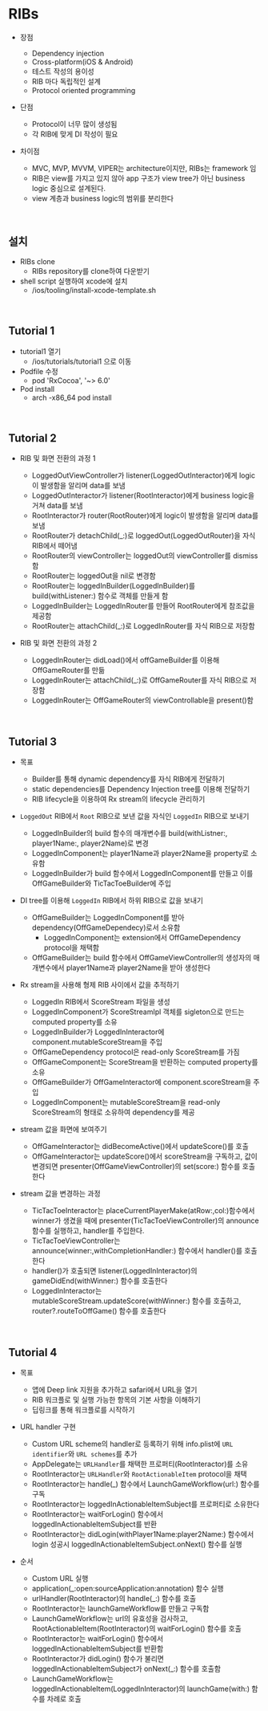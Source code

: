 # RIBs

- 장점
    - Dependency injection
    - Cross-platform(iOS & Android)
    - 테스트 작성의 용이성
    - RIB 마다 독립적인 설계
    - Protocol oriented programming

- 단점
    - Protocol이 너무 많이 생성됨
    - 각 RIB에 맞게 DI 작성이 필요

- 차이점
    - MVC, MVP, MVVM, VIPER는 architecture이지만, RIBs는 framework 임
    - RIB은 view를 가지고 있지 않아 app 구조가 view tree가 아닌 business logic 중심으로 설계된다.
    - view 계층과 business logic의 범위를 분리한다

<br>

## 설치

- RIBs clone
    - RIBs repository를 clone하여 다운받기
- shell script 실행하여 xcode에 설치
    - <RIBs path>/ios/tooling/install-xcode-template.sh

<br>

## Tutorial 1

- tutorial1 열기
    - <RIBs path>/ios/tutorials/tutorial1 으로 이동
- Podfile 수정
    - pod 'RxCocoa', '~> 6.0'
- Pod install
    - arch -x86_64 pod install

<br>

## Tutorial 2

- RIB 및 화면 전환의 과정 1
    - LoggedOutViewController가 listener(LoggedOutInteractor)에게 logic이 발생함을 알리며 data를 보냄
    - LoggedOutInteractor가 listener(RootInteractor)에게 business logic을 거쳐 data를 보냄
    - RootInteractor가 router(RootRouter)에게 logic이 발생함을 알리며 data를 보냄
    - RootRouter가 detachChild(_:)로 loggedOut(LoggedOutRouter)을 자식 RIB에서 떼어냄
    - RootRouter의 viewController는 loggedOut의 viewController를 dismiss 함
    - RootRouter는 loggedOut을 nil로 변경함
    - RootRouter는 loggedInBuilder(LoggedInBuilder)를 build(withListener:) 함수로 객체를 만들게 함
    - LoggedInBuilder는 LoggedInRouter를 만들어 RootRouter에게 참조값을 제공함
    - RootRouter는 attachChild(_:)로 LoggedInRouter를 자식 RIB으로 저장함

- RIB 및 화면 전환의 과정 2
    - LoggedInRouter는 didLoad()에서 offGameBuilder를 이용해 OffGameRouter를 만듦
    - LoggedInRouter는 attachChild(_:)로 OffGameRouter를 자식 RIB으로 저장함
    - LoggedInRouter는 OffGameRouter의 viewControllable을 present()함

<br>

## Tutorial 3

- 목표
    - Builder를 통해 dynamic dependency를 자식 RIB에게 전달하기
    - static dependencies를 Dependency Injection tree를 이용해 전달하기
    - RIB lifecycle을 이용하여 Rx stream의 lifecycle 관리하기
    
- `LoggedOut` RIB에서 `Root` RIB으로 보낸 값을 자식인 `LoggedIn` RIB으로 보내기
    - LoggedInBuilder의 build 함수의 매개변수를 build(withListner:, player1Name:, player2Name)로 변경
    - LoggedInComponent는 player1Name과 player2Name을 property로 소유함 
    - LoggedInBuilder가 build 함수에서 LoggedInComponent를 만들고 이를 OffGameBuilder와 TicTacToeBuilder에 주입
    
- DI tree를 이용해 `LoggedIn` RIB에서 하위 RIB으로 값을 보내기
    - OffGameBuilder는 LoggedInComponent를 받아 dependency(OffGameDependecy)로서 소유함
        - LoggedInComponent는 extension에서 OffGameDependency protocol을 채택함
    - OffGameBuilder는 build 함수에서 OffGameViewController의 생성자의 매개변수에서 player1Name과 player2Name을 받아 생성한다
    
- Rx stream을 사용해 형제 RIB 사이에서 값을 추적하기
    - LoggedIn RIB에서 ScoreStream 파일을 생성
    - LoggedInComponent가 ScoreStreamIpl 객체를 sigleton으로 만드는 computed property를 소유
    - LoggedInBuilder가 LoggedInInteractor에 component.mutableScoreStream을 주입
    - OffGameDependency protocol은 read-only ScoreStream를 가짐
    - OffGameComponent는 ScoreStream을 반환하는 computed property를 소유
    - OffGameBuilder가 OffGameInteractor에 component.scoreStream을 주입
    - LoggedInComponent는 mutableScoreStream을 read-only ScoreStream의 형태로 소유하여 dependency를 제공

- stream 값을 화면에 보여주기
    - OffGameInteractor는 didBecomeActive()에서 updateScore()를 호출
    - OffGameInteractor는 updateScore()에서 scoreStream을 구독하고, 값이 변경되면  presenter(OffGameViewController)의 set(score:) 함수를 호출한다

- stream 값을 변경하는 과정
    - TicTacToeInteractor는 placeCurrentPlayerMake(atRow:,col:)함수에서 winner가 생겼을 때에 presenter(TicTacToeViewController)의 announce 함수를 실행하고, handler를 주입한다.
    - TicTacToeViewController는 announce(winner:,withCompletionHandler:) 함수에서 handler()를 호출한다
    - handler()가 호출되면 listener(LoggedInInteractor)의 gameDidEnd(withWinner:) 함수를 호출한다
    - LoggedInInteractor는 mutableScoreStream.updateScore(withWinner:) 함수를 호출하고, router?.routeToOffGame() 함수를 호출한다

<br>

## Tutorial 4

- 목표
    - 앱에 Deep link 지원을 추가하고 safari에서 URL을 열기
    - RIB 워크플로 및 실행 가능한 항목의 기본 사항을 이해하기
    - 딥링크를 통해 워크플로를 시작하기

- URL handler 구현
    - Custom URL scheme의 handler로 등록하기 위해 info.plist에 `URL identifier`와 `URL schemes`를 추가
    - AppDelegate는 `URLHandler`를 채택한 프로퍼티(RootInteractor)를 소유
    - RootInteractor는 `URLHandler`와 `RootActionableItem` protocol을 채택
    - RootInteractor는 handle(_) 함수에서 LaunchGameWorkflow(url:) 함수를 구독
    - RootInteractor는 loggedInActionableItemSubject를 프로퍼티로 소유한다
    - RootInteractor는 waitForLogin() 함수에서 loggedInActionableItemSubject를 반환
    - RootInteractor는 didLogin(withPlayer1Name:player2Name:) 함수에서 login 성공시 loggedInActionableItemSubject.onNext() 함수를 실행

- 순서
    - Custom URL 실행
    - application(_:open:sourceApplication:annotation) 함수 실행
    - urlHandler(RootInteractor)의 handle(_:) 함수를 호출
    - RootInteractor는 launchGameWorkflow를 만들고 구독함
    - LaunchGameWorkflow는 url의 유효성을 검사하고, RootActionableItem(RootInteractor)의 waitForLogin() 함수를 호출
    - RootInteractor는 waitForLogin() 함수에서 loggedInActionableItemSubject를 반환함
    - RootInteractor가 didLogin() 함수가 불리면 loggedInActionableItemSubject가 onNext(_:) 함수를 호출함
    - LaunchGameWorkflow는 loggedInActionableItem(LoggedInInteractor)의 launchGame(with:) 함수를 차례로 호출

